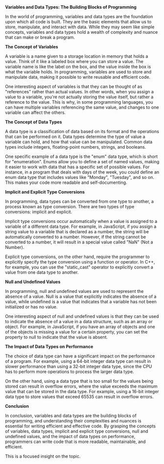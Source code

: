 **Variables and Data Types: The Building Blocks of Programming**

In the world of programming, variables and data types are the foundation upon which all code is built. They are the basic elements that allow us to store, manipulate, and interact with data. While they may seem like simple concepts, variables and data types hold a wealth of complexity and nuance that can make or break a program.

**The Concept of Variables**

A variable is a name given to a storage location in memory that holds a value. Think of it like a labeled box where you can store a value. The variable name is like the label on the box, and the value inside the box is what the variable holds. In programming, variables are used to store and manipulate data, making it possible to write reusable and efficient code.

One interesting aspect of variables is that they can be thought of as "references" rather than actual values. In other words, when you assign a value to a variable, you're not actually storing the value itself, but rather a reference to the value. This is why, in some programming languages, you can have multiple variables referencing the same value, and changes to one variable can affect the others.

**The Concept of Data Types**

A data type is a classification of data based on its format and the operations that can be performed on it. Data types determine the type of value a variable can hold, and how that value can be manipulated. Common data types include integers, floating-point numbers, strings, and booleans.

One specific example of a data type is the "enum" data type, which is short for "enumeration". Enums allow you to define a set of named values, making it easier to work with data that has a specific set of possible values. For instance, in a program that deals with days of the week, you could define an enum data type that includes values like "Monday", "Tuesday", and so on. This makes your code more readable and self-documenting.

**Implicit and Explicit Type Conversions**

In programming, data types can be converted from one type to another, a process known as type conversion. There are two types of type conversions: implicit and explicit.

Implicit type conversions occur automatically when a value is assigned to a variable of a different data type. For example, in JavaScript, if you assign a string value to a variable that is declared as a number, the string will be automatically converted to a number. However, if the string cannot be converted to a number, it will result in a special value called "NaN" (Not a Number).

Explicit type conversions, on the other hand, require the programmer to explicitly specify the type conversion using a function or operator. In C++, for example, you can use the "static_cast" operator to explicitly convert a value from one data type to another.

**Null and Undefined Values**

In programming, null and undefined values are used to represent the absence of a value. Null is a value that explicitly indicates the absence of a value, while undefined is a value that indicates that a variable has not been initialized or has no value.

One interesting aspect of null and undefined values is that they can be used to indicate the absence of a value in a data structure, such as an array or object. For example, in JavaScript, if you have an array of objects and one of the objects is missing a value for a certain property, you can set the property to null to indicate that the value is absent.

**The Impact of Data Types on Performance**

The choice of data type can have a significant impact on the performance of a program. For example, using a 64-bit integer data type can result in slower performance than using a 32-bit integer data type, since the CPU has to perform more operations to process the larger data type.

On the other hand, using a data type that is too small for the values being stored can result in overflow errors, where the value exceeds the maximum value that can be stored in the data type. For example, using a 16-bit integer data type to store values that exceed 65535 can result in overflow errors.

**Conclusion**

In conclusion, variables and data types are the building blocks of programming, and understanding their complexities and nuances is essential for writing efficient and effective code. By grasping the concepts of variables, data types, implicit and explicit type conversions, null and undefined values, and the impact of data types on performance, programmers can write code that is more readable, maintainable, and efficient.

This is a focused insight on the topic.